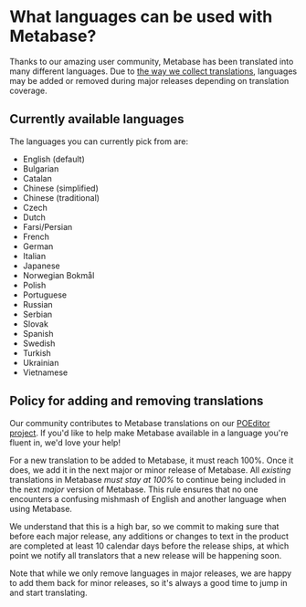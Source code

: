 # What languages can be used with Metabase?

Thanks to our amazing user community, Metabase has been translated into many different languages. Due to [the way we collect translations](#policy-for-adding-and-removing-translations), languages may be added or removed during major releases depending on translation coverage.

## Currently available languages

The languages you can currently pick from are:

- English (default)
- Bulgarian
- Catalan
- Chinese (simplified)
- Chinese (traditional)
- Czech
- Dutch
- Farsi/Persian
- French
- German
- Italian
- Japanese
- Norwegian Bokmål
- Polish
- Portuguese
- Russian
- Serbian
- Slovak
- Spanish
- Swedish
- Turkish
- Ukrainian
- Vietnamese

## Policy for adding and removing translations

Our community contributes to Metabase translations on our [POEditor project][metabase-poe]. If you'd like to help make Metabase available in a language you're fluent in, we'd love your help!

For a new translation to be added to Metabase, it must reach 100%. Once it does, we add it in the next major or minor release of Metabase. All _existing_ translations in Metabase _must stay at 100%_ to continue being included in the next _major_ version of Metabase. This rule ensures that no one encounters a confusing mishmash of English and another language when using Metabase.

We understand that this is a high bar, so we commit to making sure that before each major release, any additions or changes to text in the product are completed at least 10 calendar days before the release ships, at which point we notify all translators that a new release will be happening soon.

Note that while we only remove languages in major releases, we are happy to add them back for minor releases, so it's always a good time to jump in and start translating.

[metabase-poe]: https://poeditor.com/join/project/ynjQmwSsGh
